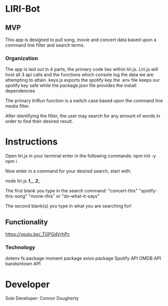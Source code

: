 # LIRI-Bot
## MVP
This app is designed to pull song, movie and concert data based upon a command line filter and search terms. 
### Organization
The app is laid out in 4 parts, the primary code lies within liri.js. 
Liri.js will host all 3 api calls and the functions which console log the data we are attempting to attain. 
keys.js exports the spotify key
the .env file keeps our spotify key safe
while the package.json file provides the install dependencies 

The primary liriRun function is a switch case based upon the command line media filter. 

After identifying the filter, the user may search for any amount of words in order to find their desired result. 

# Instructions

Open liri.js in your terminal
enter in the following commands:
npm init -y
npm i

Now enter in a command for your desired search, start with:

node liri.js ___1_____ ___2____

The first blank you type in the search command:
"concert-this" "spotify-this-song" "movie-this" or "do-what-it-says"

The second blank(s) you type in what you are searching for!

## Functionality
https://youtu.be/_TGPGdVrhPc


### Technology
dotenv
fs package
moment package
axios package
Spotify API
OMDB API
bandsintown API

# Developer
Sole Developer: Connor Dougherty 
